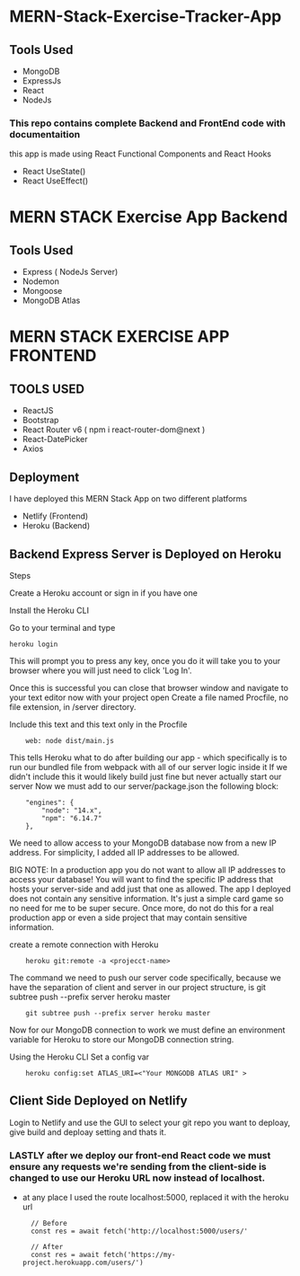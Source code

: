 # MERN-Stack-Exercise-Tracker-App

## Tools Used 
- MongoDB
- ExpressJs
- React
- NodeJs

### This repo contains complete Backend and FrontEnd code with documentaition 
this app is made using React Functional Components and React Hooks
- React UseState()
- React UseEffect()

# MERN STACK Exercise App Backend

## Tools Used
- Express ( NodeJs Server)
- Nodemon
- Mongoose
- MongoDB Atlas


# MERN STACK EXERCISE APP FRONTEND

## TOOLS USED
- ReactJS
- Bootstrap
- React Router v6 ( npm i react-router-dom@next )
- React-DatePicker
- Axios

## Deployment   
I have deployed this MERN Stack App on two different platforms 

- Netlify (Frontend)
- Heroku  (Backend)


## Backend Express Server is Deployed on Heroku
Steps

Create a Heroku account or sign in if you have one

Install the Heroku CLI


Go to your terminal and type

    heroku login

This will prompt you to press any key, once you do it will take you to your browser where you will just need to click 'Log In'.

Once this is successful you can close that browser window and navigate to your text editor now with your project open
Create a file named Procfile, no file extension, in /server directory.

Include this text and this text only in the Procfile

        web: node dist/main.js

This tells Heroku what to do after building our app - which specifically is to run our bundled file from webpack with all of our server logic inside it
If we didn't include this it would likely build just fine but never actually start our server
Now we must add to our server/package.json the following block:


        "engines": {
            "node": "14.x",
            "npm": "6.14.7"
        },

We need to allow access to your MongoDB database now from a new IP address. For simplicity, I added all IP addresses to be allowed.

BIG NOTE: In a production app you do not want to allow all IP addresses to access your database! You will want to find the specific IP address that hosts your server-side and add just that one as allowed.
The app I deployed does not contain any sensitive information. It's just a simple card game so no need for me to be super secure. Once more, do not do this for a real production app or even a side project that may contain sensitive information.

create a remote connection with Heroku 

        heroku git:remote -a <projecct-name>

The command we need to push our server code specifically, because we have the separation of client and server in our project structure, is git subtree push --prefix server heroku master

        git subtree push --prefix server heroku master

Now for our MongoDB connection to work we must define an environment variable for Heroku to store our MongoDB connection string.       

Using the Heroku CLI
Set a config var

        heroku config:set ATLAS_URI=<"Your MONGODB ATLAS URI" >


## Client Side Deployed on Netlify

Login to Netlify and use the GUI to select your git repo you want to deploay, give build and deploay setting and thats it.

### LASTLY after we deploy our front-end React code we must ensure any requests we're sending from the client-side is changed to use our Heroku URL now instead of localhost.

- at any place I used the route localhost:5000,  replaced it with the heroku url

        // Before
        const res = await fetch('http://localhost:5000/users/'

        // After
        const res = await fetch('https://my-project.herokuapp.com/users/')